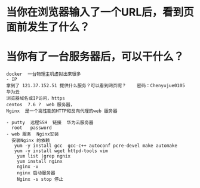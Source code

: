 # 当你在浏览器输入了一个URL后，看到页面前发生了什么？
# 当你有了一台服务器后，可以干什么？
    docker  一台物理主机虚拟出来很多
    - IP
    拿到了 121.37.152.51 提供什么服务？可以看到网页呢？    密码：Chenyujue0105   华为云
    浏览器域名或IP访问，https  
    centos  7.6 ?  web 服务器，
    Nginx  是一个高性能的HTTP和反向代理的web 服务器

    - putty  远程SSH  链接  华为云服务器
      root   password
    - web 服务  Nginx安装
      安装Nginx 的依赖
       yum -y install gcc  gcc-c++ autoconf pcre-devel make automake
       yum -y install wget httpd-tools vim
        yum list |grep ngnix
        yum install nginx
        nginx -v
        nginx 启动服务器
        Nginx -s stop 停止
